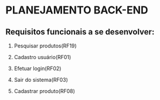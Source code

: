# PLANEJAMENTO BACK-END

## Requisitos funcionais a se desenvolver:

1. Pesquisar produtos(RF19)

2. Cadastro usuário(RF01)

3. Efetuar login(RF02)

4. Sair do sistema(RF03)

5. Cadastrar produto(RF08)
